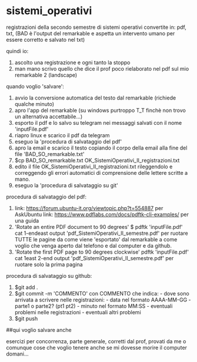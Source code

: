# sistemi_operativi
registrazioni della secondo semestre di sistemi operativi convertite in:
pdf, txt, (BAD è l'output del remarkable e aspetta un intervento umano per essere corretto e salvato nel txt)

quindi io:
1. ascolto una registrazione e ogni tanto la stoppo
2. man mano scrivo quello che dice il prof poco rielaborato nel pdf sul mio remarkable 2 (landscape)

quando voglio 'salvare':
1. avvio la conversione automatica del testo dal remarkable (richiede qualche minuto)
2. apro l'app del remarkable (su windows purtroppo T_T finchè non trovo un alternativa accettabile...)
3. esporto il pdf e lo salvo su telegram nei messaggi salvati con il nome 'inputFile.pdf'
4. riapro linux e scarico il pdf da telegram
5. eseguo la 'procedura di salvataggio del pdf'
6. apro la email e scarico il testo copiando il corpo della email alla fine del file 'BAD_SO_remarkable.txt'
7. $cp BAD_SO_remarkable.txt OK_SistemiOperativi_II_registrazioni.txt
8. edito il file OK_SistemiOperativi_II_registrazioni.txt rileggendolo e
	correggendo gli errori automatici di comprensione delle lettere scritte a mano.
9. eseguo la 'procedura di salvataggio su git'

procedura di salvataggio del pdf:
1. link: https://forum.ubuntu-it.org/viewtopic.php?t=554887 per AskUbuntu
	link: https://www.pdflabs.com/docs/pdftk-cli-examples/ per una guida
2. 'Rotate an entire PDF document to 90 degrees'
	$ pdftk 'inputFile.pdf' cat 1-endeast output 'pdf_SistemiOperativi_II_semestre.pdf'
	per ruotare TUTTE le pagine da come viene 'esportato' dal remarkable
	a come voglio che venga aperto dal telefono e dal computer e da github.
3. 'Rotate the first PDF page to 90 degrees clockwise'
	pdftk 'inputFile.pdf' cat 1east 2-end output 'pdf_SistemiOperativi_II_semestre.pdf'
	per ruotare solo la prima pagina

procedura di salvataggio su github:
1. $git add .
2. $git commit -m 'COMMENTO'
	con COMMENTO che indica:
		- dove sono arrivata a scrivere nelle registrazioni:
			- data nel formato AAAA-MM-GG
			- parte1 o parte2? (pt1 pt2)
			- minuto nel formato MM:SS
		- eventuali problemi nelle registrazioni
		- eventuali altri problemi
3. $git push

##qui voglio salvare anche

esercizi per concorrenza, parte generale, corretti dal prof, provati da me o comunque cose che voglio tenere anche se mi dovesse morire il computer domani...
